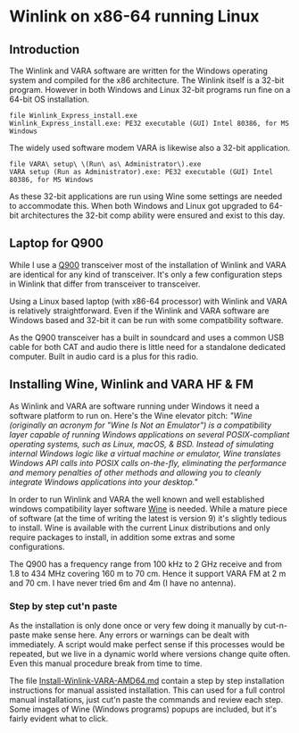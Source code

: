 # Winlink on x86-64 running Linux

## Introduction
The Winlink and VARA software are written for the Windows operating system
and compiled for the x86 architecture. The Winlink itself is a 32-bit program.
However in both Windows and Linux 32-bit programs run fine on a 64-bit OS 
installation.
```
file Winlink_Express_install.exe 
Winlink_Express_install.exe: PE32 executable (GUI) Intel 80386, for MS Windows
```
The widely used software modem VARA is likewise also a 32-bit application.
```
file VARA\ setup\ \(Run\ as\ Administrator\).exe 
VARA setup (Run as Administrator).exe: PE32 executable (GUI) Intel 80386, for MS Windows
```
As these 32-bit applications are run using Wine some settings are needed to 
accommodate this. When both Windows and Linux got upgraded to 64-bit architectures 
the 32-bit comp ability were ensured and exist to this day.



## Laptop for Q900 
While I use a [Q900](https://www.guohedz.com/Q900#) transceiver most
of the installation of Winlink and VARA are identical for any kind of
transceiver. It's only a few configuration steps in Winlink that
differ from transceiver to transceiver.

Using a Linux based laptop (with x86-64 processor) with Winlink and
VARA is relatively straightforward. Even if the Winlink and VARA
software are Windows based and 32-bit it can be run with some 
compatibility software.

As the Q900 transceiver has a built in soundcard and uses a common USB
cable for both CAT and audio there is little need for a standalone
dedicated computer. Built in audio card is a plus for this radio. 


## Installing Wine, Winlink and VARA HF & FM
As Winlink and VARA are software running under Windows it need
a software platform to run on. Here's the Wine elevator pitch:
_"Wine (originally an acronym for "Wine Is Not an Emulator") is a
compatibility layer capable of running Windows applications on several
POSIX-compliant operating systems, such as Linux, macOS, &
BSD. Instead of simulating internal Windows logic like a virtual
machine or emulator, Wine translates Windows API calls into POSIX
calls on-the-fly, eliminating the performance and memory penalties of
other methods and allowing you to cleanly integrate Windows
applications into your desktop."_

In order to run Winlink and VARA the well known and well established
windows compatibility layer software [Wine](https://www.winehq.org/)
is needed.  While a mature piece of software (at the time of writing
the latest is version 9) it's slightly tedious to install.  Wine is
available with the current Linux distributions and only require
packages to install, in addition some extras and some configurations.

The Q900 has a frequency range from 100 kHz to 2 GHz receive and from
1.8 to 434 MHz covering 160 m to 70 cm. Hence it support VARA FM 
at 2 m and 70 cm. I have never tried 6m and 4m (I have no antenna).


### Step by step cut'n paste
As the installation is only done once or very few doing it manually by cut-n-paste 
make sense here. Any errors or warnings can be dealt with immediately. 
A script would make perfect sense if this processes would be repeated, 
but we live in a dynamic world where versions change quite often. Even this
manual procedure break from time to time. 

The file [Install-Winlink-VARA-AMD64.md](https://github.com/olewsaa/amateur-radio/blob/main/Winlink-Linux-amd64/Install-VARA-AMD64.md) 
contain a step by step installation instructions for manual assisted 
installation. This can used for a full control manual installations, 
just cut'n paste the commands and review each step. Some images of Wine 
(Windows programs) popups are included, but it's fairly evident what to click.








